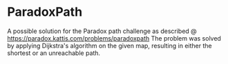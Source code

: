 # ParadoxPath
A possible solution for the Paradox path challenge as described @ https://paradox.kattis.com/problems/paradoxpath
The problem was solved by applying Dijkstra's algorithm on the given map, resulting in either the shortest or an unreachable path.
